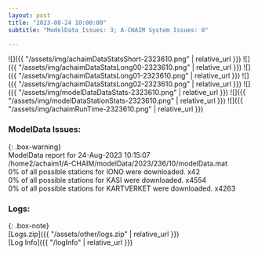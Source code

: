 ```yaml
---
layout: post
title: "2023-08-24 10:00:00"
subtitle: "ModelData Issues: 3; A-CHAIM System Issues: 0"

---
```


![]({{ "/assets/img/achaimDataStatsShort-2323610.png" | relative_url }})
![]({{ "/assets/img/achaimDataStatsLong00-2323610.png" | relative_url }})
![]({{ "/assets/img/achaimDataStatsLong01-2323610.png" | relative_url }})
![]({{ "/assets/img/achaimDataStatsLong02-2323610.png" | relative_url }})
![]({{ "/assets/img/modelDataDataStats-2323610.png" | relative_url }})
![]({{ "/assets/img/modelDataStationStats-2323610.png" | relative_url }})
![]({{ "/assets/img/achaimRunTime-2323610.png" | relative_url }})


### ModelData Issues:  
  
{: .box-warning}  
 ModelData report for 24-Aug-2023 10:15:07   
 /home2/achaim1/A-CHAIM/modelData/2023/236/10/modelData.mat   
 0% of all possible stations for IONO were downloaded. x42   
 0% of all possible stations for KASI were downloaded. x4554   
 0% of all possible stations for KARTVERKET were downloaded. x4263   
  


### Logs:  
  
{: .box-note}  
[Logs.zip]({{ "/assets/other/logs.zip" | relative_url }})  
[Log Info]({{ "/logInfo" | relative_url }})  

